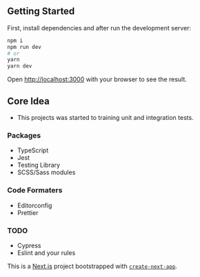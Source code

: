 ## Getting Started

First, install dependencies and after run the development server:

```bash
npm i
npm run dev
# or
yarn
yarn dev
```

Open [http://localhost:3000](http://localhost:3000) with your browser to see the result.

## Core Idea

- This projects was started to training unit and integration tests.

### Packages

- TypeScript
- Jest
- Testing Library
- SCSS/Sass modules

### Code Formaters

- Editorconfig
- Prettier

### TODO

- Cypress
- Eslint and your rules

This is a [Next.js](https://nextjs.org/) project bootstrapped with [`create-next-app`](https://github.com/vercel/next.js/tree/canary/packages/create-next-app).
